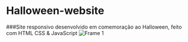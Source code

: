 # Halloween-website
###Site responsivo desenvolvido em comemoração ao Halloween, feito com HTML CSS &amp; JavaScript
![Frame 1](https://user-images.githubusercontent.com/67345238/139602109-4071ba8f-4942-4256-8854-c812434058af.png)
